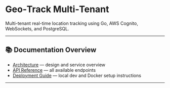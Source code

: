 # Geo‑Track Multi‑Tenant

Multi-tenant real-time location tracking using Go, AWS Cognito, WebSockets, and PostgreSQL.

---

## 📚 Documentation Overview

- [Architecture](architecture.md) — design and service overview  
- [API Reference](api.md) — all available endpoints  
- [Deployment Guide](deployment.md) — local dev and Docker setup instructions  

---

